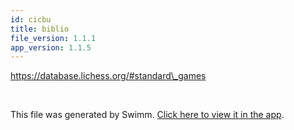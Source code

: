 ```yaml
---
id: cicbu
title: biblio
file_version: 1.1.1
app_version: 1.1.5
---
```


https://database.lichess.org/#standard\_games

<br/>

This file was generated by Swimm. [Click here to view it in the app](https://app.swimm.io/repos/Z2l0aHViJTNBJTNBRkhFLkNoZXNzJTNBJTNBdnJvbmE=/docs/cicbu).

